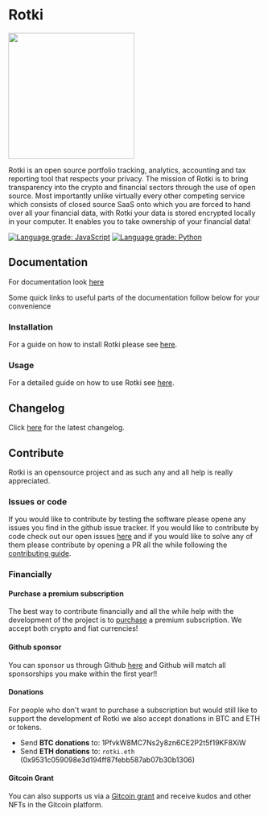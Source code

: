 # Rotki

<img src="https://raw.githubusercontent.com/rotkehlchenio/rotkehlchen/develop/frontend/app/src/assets/images/rotkehlchen_no_text.png" width="250">

Rotki is an open source portfolio tracking, analytics, accounting and tax reporting tool that respects your privacy.  The mission of Rotki is to bring transparency into the crypto and financial sectors through the use of open source. Most importantly unlike virtually every other competing service which consists of closed source SaaS onto which you are forced to hand over all your financial data, with Rotki your data is stored encrypted locally in your computer. It enables you to take ownership of your financial data!

[![Language grade: JavaScript](https://img.shields.io/lgtm/grade/javascript/g/rotki/rotki.svg?logo=lgtm&logoWidth=18)](https://lgtm.com/projects/g/rotki/rotki/context:javascript)
[![Language grade: Python](https://img.shields.io/lgtm/grade/python/g/rotki/rotki.svg?logo=lgtm&logoWidth=18)](https://lgtm.com/projects/g/rotki/rotki/context:python)


## Documentation

For documentation look [here](https://rotki.readthedocs.io/en/latest/)

Some quick links to useful parts of the documentation follow below for your convenience

### Installation

For a guide on how to install Rotki please see [here](https://rotki.readthedocs.io/en/latest/installation_guide.html#introduction).


### Usage

For a detailed guide on how to use Rotki see [here](https://rotki.readthedocs.io/en/latest/usage_guide.html).

## Changelog

Click [here](https://rotki.readthedocs.io/en/latest/changelog.html) for the latest changelog.

## Contribute

Rotki is an opensource project and as such any and all help is really appreciated.

### Issues or code

If you would like to contribute by testing the software please opene any issues you find in the github issue tracker. If you would like to contribute by code check out our open issues [here](https://github.com/rotki/rotki/issues) and if you would like to solve any of them please contribute by opening a PR all the while following the [contributing guide](https://rotki.readthedocs.io/en/latest/contribute.html).

### Financially


#### Purchase a premium subscription

The best way to contribute financially and all the while help with the development of the project is to [purchase](https://rotki.com/products/) a premium subscription. We accept both crypto and fiat currencies!

#### Github sponsor

You can sponsor us through Github [here](https://github.com/users/LefterisJP/sponsorship) and Github will match all sponsorships you make within the first year!!

#### Donations

For people who don't want to purchase a subscription but would still like to support the development of Rotki we also accept donations in BTC and ETH or tokens.

 - Send **BTC donations** to: 1PfvkW8MC7Ns2y8zn6CE2P2t5f19KF8XiW
 - Send **ETH donations** to: `rotki.eth` (0x9531c059098e3d194ff87febb587ab07b30b1306)

#### Gitcoin Grant

You can also supports us via a [Gitcoin grant](https://gitcoin.co/grants/149/rotki) and receive kudos and other NFTs in the Gitcoin platform.
